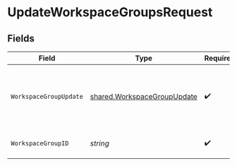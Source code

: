 # UpdateWorkspaceGroupsRequest


## Fields

| Field                                                                             | Type                                                                              | Required                                                                          | Description                                                                       |
| --------------------------------------------------------------------------------- | --------------------------------------------------------------------------------- | --------------------------------------------------------------------------------- | --------------------------------------------------------------------------------- |
| `WorkspaceGroupUpdate`                                                            | [shared.WorkspaceGroupUpdate](../../../pkg/models/shared/workspacegroupupdate.md) | :heavy_check_mark:                                                                | Here's a sample of JSON data sent to the API in the request body.                 |
| `WorkspaceGroupID`                                                                | *string*                                                                          | :heavy_check_mark:                                                                | ID of the workspace group                                                         |